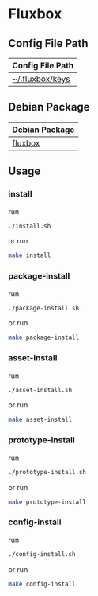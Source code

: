 
# Fluxbox




## Config File Path

| Config File Path |
| --- |
| [~/.fluxbox/keys](./asset/overlay/etc/skel/.fluxbox/keys) |




## Debian Package

| Debian Package |
| --- |
| [fluxbox](https://packages.debian.org/stable/fluxbox) |




## Usage


### install

run

``` sh
./install.sh
```

or run

``` sh
make install
```


### package-install

run

``` sh
./package-install.sh
```

or run

``` sh
make package-install
```


### asset-install

run

``` sh
./asset-install.sh
```

or run

``` sh
make asset-install
```


### prototype-install

run

``` sh
./prototype-install.sh
```

or run

``` sh
make prototype-install
```


### config-install

run

``` sh
./config-install.sh
```

or run

``` sh
make config-install
```
